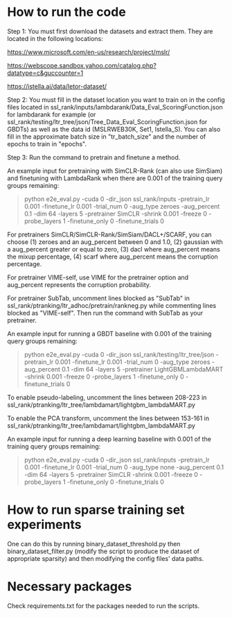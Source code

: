 # How to run the code

Step 1: You must first download the datasets and extract them.  They
are located in the following locations:

https://www.microsoft.com/en-us/research/project/mslr/

https://webscope.sandbox.yahoo.com/catalog.php?datatype=c&guccounter=1

https://istella.ai/data/letor-dataset/

Step 2: You must fill in the dataset location you want to train on in the 
config files located in ssl_rank/inputs/lambdarank/Data_Eval_ScoringFunction.json for lambdarank for example (or ssl_rank/testing/ltr_tree/json/Tree_Data_Eval_ScoringFunction.json for GBDTs)
as well as the data id (MSLRWEB30K, Set1, Istella_S).  You can also fill in the approximate
batch size in "tr_batch_size" and the number of epochs to train in "epochs".  

Step 3: Run the command to pretrain and finetune a method.  

An example input for pretraining with SimCLR-Rank (can also use SimSiam) and finetuning with LambdaRank when there are 0.001 of the training query groups remaining:

>python e2e_eval.py -cuda 0 -dir_json ssl_rank/inputs -pretrain_lr 0.001 -finetune_lr 0.001 -trial_num 0 -aug_type zeroes -aug_percent 0.1 -dim 64 -layers 5 -pretrainer SimCLR -shrink 0.001 -freeze 0 -probe_layers 1 -finetune_only 0 -finetune_trials 0

For pretrainers SimCLR/SimCLR-Rank/SimSiam/DACL+/SCARF, you can choose (1) zeroes and an aug_percent between 0 and 1.0, (2) gaussian with a aug_percent greater or equal to zero, (3) dacl where aug_percent means the mixup percentage, (4) scarf where aug_percent means the corruption percentage.

For pretrainer VIME-self, use VIME for the pretrainer option and aug_percent represents the corruption probability.

For pretrainer SubTab, uncomment lines blocked as "SubTab" in ssl_rank/ptranking/ltr_adhoc/pretrain/rankneg.py while commenting lines blocked as "VIME-self". Then run the command with SubTab as your pretrainer.


An example input for running a GBDT baseline with 0.001 of the training query groups remaining:

>python e2e_eval.py -cuda 0 -dir_json ssl_rank/testing/ltr_tree/json -pretrain_lr 0.001 -finetune_lr 0.001 -trial_num 0 -aug_type zeroes -aug_percent 0.1 -dim 64 -layers 5 -pretrainer LightGBMLambdaMART -shrink 0.001 -freeze 0 -probe_layers 1 -finetune_only 0 -finetune_trials 0

To enable pseudo-labeling, uncomment the lines between 208-223 in ssl_rank/ptranking/ltr_tree/lambdamart/lightgbm_lambdaMART.py

To enable the PCA transform, uncomment the lines between 153-161 in ssl_rank/ptranking/ltr_tree/lambdamart/lightgbm_lambdaMART.py

An example input for running a deep learning baseline with 0.001 of the training query groups remaining:

>python e2e_eval.py -cuda 0 -dir_json ssl_rank/inputs -pretrain_lr 0.001 -finetune_lr 0.001 -trial_num 0 -aug_type none -aug_percent 0.1 -dim 64 -layers 5 -pretrainer SimCLR -shrink 0.001 -freeze 0 -probe_layers 1 -finetune_only 0 -finetune_trials 0


# How to run sparse training set experiments
One can do this by running binary_dataset_threshold.py then binary_dataset_filter.py (modify the script to 
produce the dataset of appropriate sparsity) and then modifying the config files' data paths.

# Necessary packages
Check requirements.txt for the packages needed to run the scripts.

